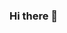 ### Hi there 👋

<!--
**highCod3r/highCod3r** is a ✨ _special_ ✨ repository because its `README.md` (this file) appears on your GitHub profile.
<h1>High Coder</h1>
<p>Esta entrada es la portada de la cuenta de github</p>
<p><img src="https://i.imgur.com/Zwj9Dd7.jpeg"/></p>
Here are some ideas to get you started:

- 🔭 I’m currently working on ...
- 🌱 I’m currently learning ...
- 👯 I’m looking to collaborate on ...
- 🤔 I’m looking for help with ...
- 💬 Ask me about ...
- 📫 How to reach me: ...
- 😄 Pronouns: ...
- ⚡ Fun fact: ...
-->
